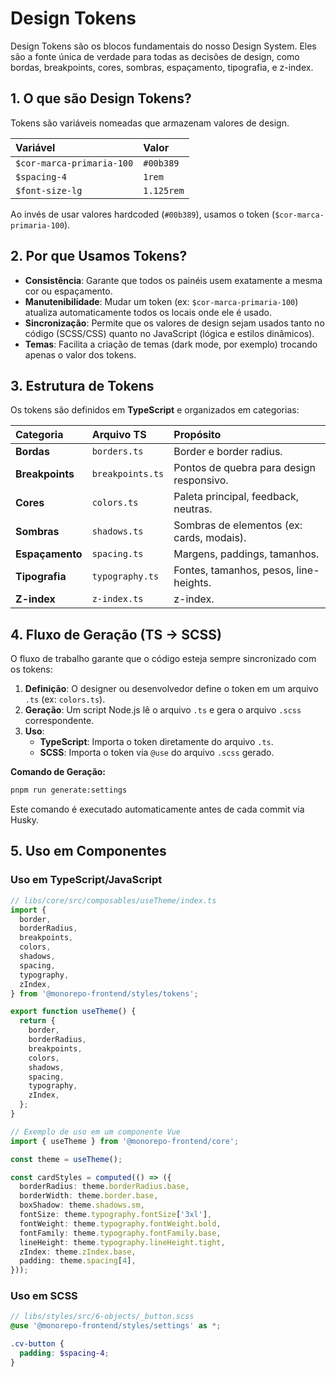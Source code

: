 # Design Tokens

Design Tokens são os blocos fundamentais do nosso Design System. Eles são a fonte única de verdade para todas as decisões de design, como bordas, breakpoints, cores, sombras, espaçamento, tipografia, e z-index.

## 1. O que são Design Tokens?

Tokens são variáveis nomeadas que armazenam valores de design.

| Variável                  | Valor      |
| :------------------------ | :--------- |
| `$cor-marca-primaria-100` | `#00b389`  |
| `$spacing-4`              | `1rem`     |
| `$font-size-lg`           | `1.125rem` |

Ao invés de usar valores hardcoded (`#00b389`), usamos o token (`$cor-marca-primaria-100`).

## 2. Por que Usamos Tokens?

- **Consistência**: Garante que todos os painéis usem exatamente a mesma cor ou espaçamento.
- **Manutenibilidade**: Mudar um token (ex: `$cor-marca-primaria-100`) atualiza automaticamente todos os locais onde ele é usado.
- **Sincronização**: Permite que os valores de design sejam usados tanto no código (SCSS/CSS) quanto no JavaScript (lógica e estilos dinâmicos).
- **Temas**: Facilita a criação de temas (dark mode, por exemplo) trocando apenas o valor dos tokens.

## 3. Estrutura de Tokens

Os tokens são definidos em **TypeScript** e organizados em categorias:

| Categoria       | Arquivo TS       | Propósito                                 |
| :-------------- | :--------------- | :---------------------------------------- |
| **Bordas**      | `borders.ts`     | Border e border radius.                   |
| **Breakpoints** | `breakpoints.ts` | Pontos de quebra para design responsivo.  |
| **Cores**       | `colors.ts`      | Paleta principal, feedback, neutras.      |
| **Sombras**     | `shadows.ts`     | Sombras de elementos (ex: cards, modais). |
| **Espaçamento** | `spacing.ts`     | Margens, paddings, tamanhos.              |
| **Tipografia**  | `typography.ts`  | Fontes, tamanhos, pesos, line-heights.    |
| **Z-index**     | `z-index.ts`     | z-index.                                  |

## 4. Fluxo de Geração (TS → SCSS)

O fluxo de trabalho garante que o código esteja sempre sincronizado com os tokens:

1. **Definição**: O designer ou desenvolvedor define o token em um arquivo `.ts` (ex: `colors.ts`).
2. **Geração**: Um script Node.js lê o arquivo `.ts` e gera o arquivo `.scss` correspondente.
3. **Uso**:
   - **TypeScript**: Importa o token diretamente do arquivo `.ts`.
   - **SCSS**: Importa o token via `@use` do arquivo `.scss` gerado.

**Comando de Geração:**

```bash
pnpm run generate:settings
```

Este comando é executado automaticamente antes de cada commit via Husky.

## 5. Uso em Componentes

### Uso em TypeScript/JavaScript

```typescript
// libs/core/src/composables/useTheme/index.ts
import {
  border,
  borderRadius,
  breakpoints,
  colors,
  shadows,
  spacing,
  typography,
  zIndex,
} from '@monorepo-frontend/styles/tokens';

export function useTheme() {
  return {
    border,
    borderRadius,
    breakpoints,
    colors,
    shadows,
    spacing,
    typography,
    zIndex,
  };
}

// Exemplo de uso em um componente Vue
import { useTheme } from '@monorepo-frontend/core';

const theme = useTheme();

const cardStyles = computed(() => ({
  borderRadius: theme.borderRadius.base,
  borderWidth: theme.border.base,
  boxShadow: theme.shadows.sm,
  fontSize: theme.typography.fontSize['3xl'],
  fontWeight: theme.typography.fontWeight.bold,
  fontFamily: theme.typography.fontFamily.base,
  lineHeight: theme.typography.lineHeight.tight,
  zIndex: theme.zIndex.base,
  padding: theme.spacing[4],
}));
```

### Uso em SCSS

```scss
// libs/styles/src/6-objects/_button.scss
@use '@monorepo-frontend/styles/settings' as *;

.cv-button {
  padding: $spacing-4;
}
```
